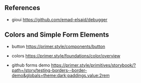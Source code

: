 ## References

- gioui https://github.com/emad-elsaid/debugger

## Colors and Simple Form Elements
- button https://primer.style/components/button

- colors https://primer.style/foundations/color/overview
- github forms demo https://primer.style/primitives/storybook/?path=/story/testing-borders--border-demo&globals=theme:dark;paddings.value:2rem
